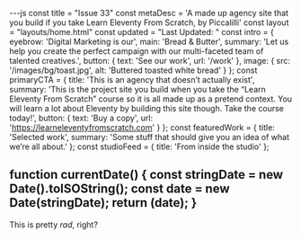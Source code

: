 ---js
const title = "Issue 33"
const metaDesc = 'A made up agency site that you build if you take Learn Eleventy From Scratch, by Piccalilli'
const layout = "layouts/home.html"
const updated = "Last Updated: "
const intro = {
  eyebrow: 'Digital Marketing is our',
  main: 'Bread & Butter',
  summary: 'Let us help you create the perfect campaign with our multi-faceted team of talented creatives.',
  button: {
    text: 'See our work',
    url: '/work'
  },
  image: {
    src: '/images/bg/toast.jpg',
    alt: 'Buttered toasted white bread'
  }
};
const primaryCTA = {
  title: 'This is an agency that doesn’t actually exist',
  summary: 'This is the project site you build when you take the “Learn Eleventy From Scratch” course so it is all made up as a pretend context. You will learn a lot about Eleventy by building this site though. Take the course today!',
  button: {
    text: 'Buy a copy',
    url: 'https://learneleventyfromscratch.com'
  }
};
const featuredWork = {
  title: 'Selected work',
  summary: 'Some stuff that should give you an idea of what we’re all about.'
};
const studioFeed = {
  title: 'From inside the studio'
};

function currentDate() {
	const stringDate = new Date().toISOString();
    const date = new Date(stringDate);
	return (date);
}
---

This is pretty _rad_, right?
